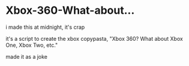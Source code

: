 # Xbox-360-What-about...
i made this at midnight, it's crap

it's a script to create the xbox copypasta, "Xbox 360? What about Xbox One, Xbox Two, etc."



made it as a joke
